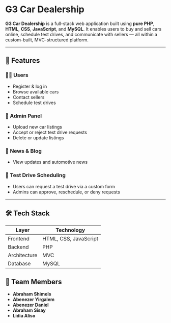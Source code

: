 # G3 Car Dealership

**G3 Car Dealership** is a full-stack web application built using **pure PHP**, **HTML**, **CSS**, **JavaScript**, and **MySQL**. It enables users to buy and sell cars online, schedule test drives, and communicate with sellers — all within a custom-built, MVC-structured platform.

---

## 🧩 Features

### 🧑‍💻 Users
- Register & log in
- Browse available cars
- Contact sellers
- Schedule test drives

### 🔧 Admin Panel
- Upload new car listings
- Accept or reject test drive requests
- Delete or update listings

### 📰 News & Blog
- View updates and automotive news

### 🚗 Test Drive Scheduling
- Users can request a test drive via a custom form
- Admins can approve, reschedule, or deny requests

---

## 🛠️ Tech Stack

| Layer        | Technology             |
|--------------|------------------------|
| Frontend     | HTML, CSS, JavaScript  |
| Backend      | PHP                    |
| Architecture | MVC                    |
| Database     | MySQL                  |

## 👥 Team Members

- **Abraham Shimels**
- **Abenezer Yirgalem**
- **Abenezer Daniel**
- **Abraham Sisay**
- **Lidia Aliso**